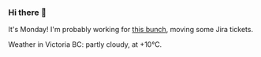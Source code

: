### Hi there :wave:

It's Monday! I'm probably working for [this bunch](https://github.com/kohofinancial), moving some Jira tickets.

Weather in Victoria BC: partly cloudy, at +10°C.
